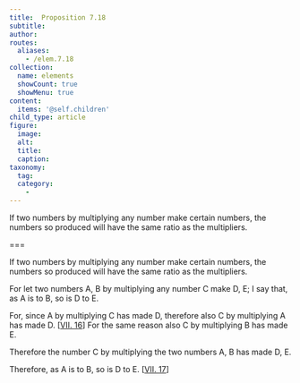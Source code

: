```yaml
---
title:  Proposition 7.18
subtitle: 
author:
routes:
  aliases:
    - /elem.7.18
collection:
  name: elements
  showCount: true
  showMenu: true
content:
  items: '@self.children'
child_type: article
figure:
  image:
  alt:
  title:
  caption:
taxonomy:
  tag:
  category:
    - 
---
```


<p>
       <hi rend="ital">If two numbers by multiplying any number make certain numbers, the numbers so produced will have the same ratio as the multipliers.</hi>
      </p>

===

<p>
       <span class="ital">If two numbers by multiplying any number make certain numbers, the numbers so produced will have the same ratio as the multipliers.</span>
      </p>

<p>For let two numbers <span class="ital">A</span>, <span class="ital">B</span> by multiplying any number <span class="ital">C</span> make <span class="ital">D</span>, <span class="ital">E</span>; I say that, as <span class="ital">A</span> is to <span class="ital">B</span>, so is <span class="ital">D</span> to <span class="ital">E</span>. 
      </p>

<p>For, since <span class="ital">A</span> by multiplying <span class="ital">C</span> has made <span class="ital">D</span>, therefore also <span class="ital">C</span> by multiplying <span class="ital">A</span> has made <span class="ital">D</span>. [<a href="/elem.7.16">VII. 16</a>] For the same reason also <span class="ital">C</span> by multiplying <span class="ital">B</span> has made <span class="ital">E</span>. </p>

<p>Therefore the number <span class="ital">C</span> by multiplying the two numbers <span class="ital">A</span>, <span class="ital">B</span> has made <span class="ital">D</span>, <span class="ital">E</span>. </p>

<p>Therefore, as <span class="ital">A</span> is to <span class="ital">B</span>, so is <span class="ital">D</span> to <span class="ital">E</span>. [<a href="/elem.7.17">VII. 17</a>]</p>
